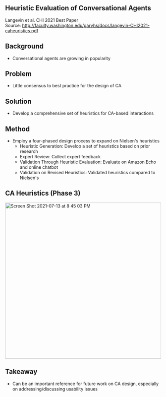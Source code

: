 Heuristic Evaluation of Conversational Agents
--
Langevin et al. CHI 2021 Best Paper <BR>
Source: http://faculty.washington.edu/garyhs/docs/langevin-CHI2021-caheuristics.pdf

Background
--
- Conversational agents are growing in popularity

Problem
--
- Little consensus to best practice for the design of CA

Solution
--
- Develop a comprehensive set of heuristics for CA-based interactions

Method
--
- Employ a four-phased design process to expand on Nielsen's heuristics
	- Heuristic Generation: Develop a set of heuristics based on prior research
	- Expert Review: Collect expert feedback
	- Validation Through Heuristic Evaluation: Evaluate on Amazon Echo and online chatbot
	- Validation on Revised Heuristics: Validated heuristics compared to Nielsen's
	
CA Heuristics (Phase 3)
--
<img width="503" alt="Screen Shot 2021-07-13 at 8 45 03 PM" src="https://user-images.githubusercontent.com/38929910/125446319-04afa421-386f-4c28-b469-8eba3542bbac.png">

Takeaway
--
- Can be an important reference for future work on CA design, especially on addressing/discussing usability issues 
